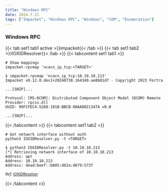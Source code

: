 ```yaml
---
title: "Windows RPC"
date: 2024-7-21
tags: ["Impacket", "Windows RPC", "Windows", "COM", "Enumeration"]
---
```


### Windows RPC

{{< tab set1 tab1 active >}}impacket{{< /tab >}}
{{< tab set1 tab2 >}}IOXIDResolver{{< /tab >}}
{{< tabcontent set1 tab1 >}}

```console
# Show mappings
impacket-rpcmap 'ncacn_ip_tcp:<TARGET>'
```

```console {class="sample-code"}
$ impacket-rpcmap 'ncacn_ip_tcp:10.10.10.213'
Impacket v0.12.0.dev1+20240730.164349.ae8b81d7 - Copyright 2023 Fortra

...[SNIP]...

Protocol: [MS-DCOM]: Distributed Component Object Model (DCOM) Remote
Provider: rpcss.dll
UUID: 99FCFEC4-5260-101B-BBCB-00AA0021347A v0.0

...[SNIP]...
```

{{< /tabcontent >}}
{{< tabcontent set1 tab2 >}}

```console
# Get network interface without auth
python3 IOXIDResolver.py -t <TARGET>
```

```console {class="sample-code"}
$ python3 IOXIDResolver.py -t 10.10.10.213
[*] Retrieving network interface of 10.10.10.213
Address: apt
Address: 10.10.10.213
Address: dead:beef::b885:d62a:d679:573f
```

<small>*Ref: [IOXIDResolver](https://github.com/mubix/IOXIDResolver)*</small>

{{< /tabcontent >}}
